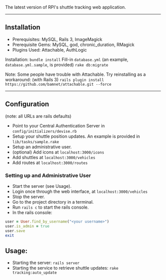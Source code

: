 The latest version of RPI's shuttle tracking web application.

***

## Installation

* Prerequisites: MySQL, Rails 3, ImageMagick
* Prerequisite Gems: MySQL, god, chronic_duration, RMagick
* Plugins Used: Attachable, AuthLogic

Installation:
`bundle install`
Fill-in `database.yml` (an example, `database.yml.sample`, is provided)
`rake db:migrate`

Note: Some people have trouble with Attachable.  Try reinstalling as a workaround:
(with Rails 3)
`rails plugin install https://github.com/bamnet/attachable.git --force`

***

## Configuration

(note: all URLs are rails defaults)
* Point to your Central Authentication Server in `config/initializers/devise.rb`
* Setup your shuttle position updates.  An example is provided in `lib/tasks/sample.rake`
* Setup an administrative user.
* (optional) Add icons at `localhost:3000/icons`
* Add shuttles at `localhost:3000/vehicles`
* Add routes at `localhost:3000/routes`

### Setting up and Administrative User

* Start the server (see Usage).
* Login once through the web interface, at `localhost:3000/vehicles`
* Stop the server.
* Go to the project directory in a terminal.
* Run `rails c` to start the rails console.
* In the rails console:
```ruby
user = User.find_by_username("<your username>")
user.is_admin = true
user.save
exit
```

## Usage:

* Starting the server: `rails server`
* Starting the service to retrieve shuttle updates: `rake tracking:auto_update`
